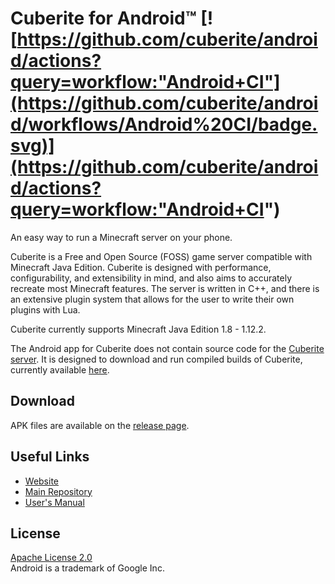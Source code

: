 # Cuberite for Android™ [![https://github.com/cuberite/android/actions?query=workflow:"Android+CI"](https://github.com/cuberite/android/workflows/Android%20CI/badge.svg)](https://github.com/cuberite/android/actions?query=workflow:"Android+CI")

An easy way to run a Minecraft server on your phone.

Cuberite is a Free and Open Source (FOSS) game server compatible with Minecraft Java Edition. Cuberite is designed with performance, configurability, and extensibility in mind, and also aims to accurately recreate most Minecraft features. The server is written in C++, and there is an extensive plugin system that allows for the user to write their own plugins with Lua.

Cuberite currently supports Minecraft Java Edition 1.8 - 1.12.2.

The Android app for Cuberite does not contain source code for the [Cuberite server](https://github.com/cuberite/cuberite). It is designed to download and run compiled builds of Cuberite, currently available [here](https://download.cuberite.org/androidbinaries/).

## Download

APK files are available on the [release page](https://github.com/cuberite/android/releases).

## Useful Links

- [Website](https://cuberite.org/)
- [Main Repository](https://github.com/cuberite/cuberite)
- [User's Manual](https://book.cuberite.org/)

## License

[Apache License 2.0](https://github.com/cuberite/android/blob/master/LICENSE)  
Android is a trademark of Google Inc.
